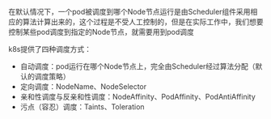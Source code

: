 #### <font style="color:rgb(51, 51, 51);"></font>
<font style="color:rgb(51, 51, 51);">在默认情况下，一个pod被调度到哪个Node节点运行是由Scheduler组件采用相应的算法计算出来的，这个过程是不受人工控制的，但是在实际工作中，我们想要控制某些pod调度到指定的Node节点，就需要用到pod调度</font>

<font style="color:rgb(51, 51, 51);">k8s提供了四种调度方式：</font>

+ <font style="color:rgb(51, 51, 51);">自动调度：pod运行在哪个Node节点上，完全由Scheduler经过算法分配（默认的调度策略）</font>
+ <font style="color:rgb(51, 51, 51);">定向调度：NodeName、NodeSelector</font>
+ <font style="color:rgb(51, 51, 51);">亲和性调度与反亲和性调度：NodeAffinity、PodAffinity、PodAntiAffinity</font>
+ <font style="color:rgb(51, 51, 51);">污点（容忍）调度：Taints、Toleration</font>

  
 

